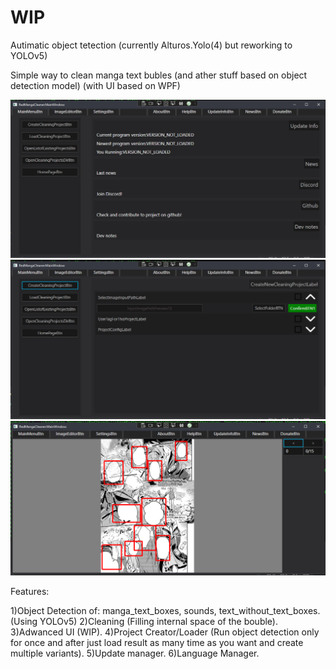 # WIP

Autimatic object tetection (currently Alturos.Yolo(4) but reworking to YOLOv5)

Simple way to clean manga text bubles (and ather stuff based on object detection model) (with UI based on WPF)

![1](Images/1.png)
![2](Images/2.png)
![3](Images/3.png)

Features:

1)Object Detection of: manga_text_boxes, sounds, text_without_text_boxes. (Using YOLOv5)
2)Cleaning (Filling internal space of the bouble).
3)Adwanced UI (WIP).
4)Project Creator/Loader (Run object detection only for once and after just load result as many time as you want and create multiple variants).
5)Update manager.
6)Language Manager.
